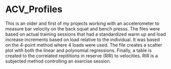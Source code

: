 # ACV_Profiles
This is an older and first of my projects working with an accelerometer to measure bar velocity on the back squat and bench presss. 
The files were based on actual training sessions that had a standardized warm up and load increase increments based on load relative to the individual.
It was based on the 4-point method where 4 loads were used. The file creates a scatter plot with both the linear and polynomial regressions. 
Finally, a table is created to the correlated repititions in reserve (RIR) to velocities. RIR is a subjected method controlling an exercise session. 
